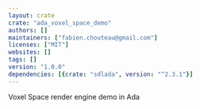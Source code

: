 ```yaml
---
layout: crate
crate: "ada_voxel_space_demo"
authors: []
maintainers: ["fabien.chouteau@gmail.com"]
licenses: ["MIT"]
websites: []
tags: []
version: "1.0.0"
dependencies: [{crate: "sdlada", version: "^2.3.1"}]
---
```

Voxel Space render engine demo in Ada

